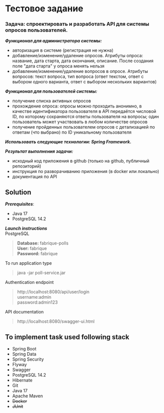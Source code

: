 # Тестовое задание
### Задача: спроектировать и разработать API для системы опросов пользователей.

***Функционал для администратора системы:***

- авторизация в системе (регистрация не нужна)
- добавление/изменение/удаление опросов. Атрибуты опроса: название, дата старта, дата окончания, описание. После создания поле "дата старта" у опроса менять нельзя
- добавление/изменение/удаление вопросов в опросе. Атрибуты вопросов: текст вопроса, тип вопроса (ответ текстом, ответ с выбором одного варианта, ответ с выбором нескольких вариантов)

***Функционал для пользователей системы:***

- получение списка активных опросов
- прохождение опроса: опросы можно проходить анонимно, в качестве идентификатора пользователя в API передаётся числовой ID, по которому сохраняются ответы пользователя на вопросы; один пользователь может участвовать в любом количестве опросов
- получение пройденных пользователем опросов с детализацией по ответам (что выбрано) по ID уникальному пользователя

***Использовать следующие технологии: Spring Framework.***

***Результат выполнения задачи:***
- исходный код приложения в github (только на github, публичный репозиторий)
- инструкция по разворачиванию приложения (в docker или локально)
- документация по API
## Solution

***Prerequisites***:

- Java 17
- PostgreSQL 14.2

***Launch instructions***\
PostgreSQL
>**Database:** fabrique-polls\
**User:** fabrique\
**Password:** fabrique


To run application type
> java -jar poll-service.jar

Authentication endpoint
> http://localhost:8080/api/user/login \
> username:admin\
> password:admin123

API documentation
> http://localhost:8080/swagger-ui.html


## To implement task used following stack
- Spring Boot
- Spring Data
- Spring Security
- Flyway
- Swagger
- PostgreSQL 14.2
- Hibernate
- Git
- Java 17
- Apache Maven
- ~~Docker~~
- ~~JUnit~~
